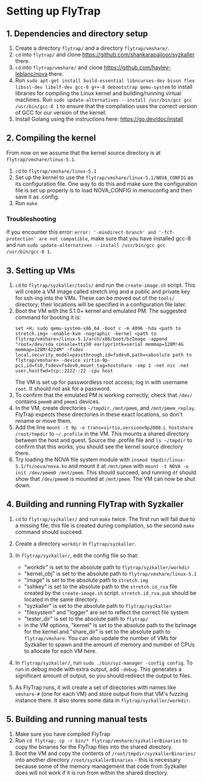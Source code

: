 # Setting up FlyTrap

## 1. Dependencies and directory setup
1. Create a directory `flytrap/` and a directory `flytrap/vmshare/`. 
2. `cd` into `flytrap/` and clone https://github.com/shankarapailoor/syzkaller there. 
3. `cd` into `flytrap/vmshare/` and clone https://github.com/hayley-leblanc/nova there.
4. Run `sudo apt-get install build-essential libncurses-dev bison flex libssl-dev libelf-dev gcc-8 g++-8 debootstrap qemu-system` to install libraries for compiling the Linux kernel and building/running virtual machines. Run `sudo update-alternatives --install /usr/bin/gcc gcc  /usr/bin/gcc-8 1` to ensure that the compilation uses the correct version of GCC for our version of the kernel.
5. Install Golang using the instructions here: https://go.dev/doc/install

## 2. Compiling the kernel
From now on we assume that the kernel source directory is at `flytrap/vmshare/linux-5.1`.
1. `cd` to `flytrap/vmshare/linux-5.1`
2. Set up the kernel to use the `flytrap/vmshare/linux-5.1/NOVA_CONFIG` as its configuration file. One way to do this and make sure the configuration file is set up properly is to load NOVA_CONFIG in menuconfig and then save it as .config. 
3. Run `make`

### Troubleshooting

If you encounter this error: `error: '-mindirect-branch' and '-fcf-protection' are not compatible`, make sure that you have installed gcc-8 and run `sudo update-alternatives --install /usr/bin/gcc gcc  /usr/bin/gcc-8 1`.

## 3. Setting up VMs
1. `cd` to `flytrap/syzkaller/tools/` and run the `create-image.sh` script. This will create a VM image called stretch.img and a public and private key for ssh-ing into the VMs. These can be moved out of the `tools/` directory; their locations will be specified in a configuration file later.
2. Boot the VM with the 5.1.0+ kernel and emulated PM. The suggested command for booting it is:
    ```
    set +H; sudo qemu-system-x86_64 -boot c -m 4096 -hda <path to stretch.img> -enable-kvm -nographic -kernel <path to flytrap/vmshare>/linux-5.1/arch/x86/boot/bzImage -append "root=/dev/sda console=ttyS0 earlyprintk=serial memmap=128M!4G memmap=128M!4224M" -fsdev local,security_model=passthrough,id=fsdev0,path=<absolute path to flytrap/vmshare> -device virtio-9p-pci,id=fs0,fsdev=fsdev0,mount_tag=hostshare -smp 1 -net nic -net user,hostfwd=tcp::2222-:22 -cpu host
    ```
    The VM is set up for passwordless root access; log in with username `root`. It should not ask for a password.
3. To confirm that the emulated PM is working correctly, check that `/dev/` contains `pmem0` and `pmem1` devices. 
4. In the VM, create directories `~/tmpdir`, `/mnt/pmem`, and `/mnt/pmem_replay`. FlyTrap expects these directories in these exact locations, so don't rename or move them. 
5. Add the line `mount -t 9p -o trans=virtio,version=9p2000.L hostshare /root/tmpdir` to `~/.profile` in the VM. This mounts a shared directory between the host and guest. Source the .profile file and `ls ~/tmpdir` to confirm that this works; you should see the kernel source directory there. 
6. Try loading the NOVA file system module with `insmod tmpdir/linux-5.1/fs/nova/nova.ko` and mount it at `/mnt/pmem` with `mount -t NOVA -o init /dev/pmem0 /mnt/pmem`. This should succeed, and running `df` should show that `/dev/pmem0` is mounted at `/mnt/pmem`. The VM can now be shut down.

## 4. Building and running FlyTrap with Syzkaller
1. `cd` to `flytrap/syzkaller/` and run `make` twice. The first run will fail due to a missing file; this file is created during compilation, so the second `make` command should succeed.
2. Create a directory `workdir` in `flytrap/syzkaller`.
3. In `flytrap/syzkaller/`, edit the config file so that:

    - "workdir" is set to the absolute path to `flytrap/syzkaller/workdir`
    - "kernel_obj" is set to the absolute path to `flytrap/vmshare/linux-5.1`
    - "image" is set to the absolute path to `stretch.img`
    - "sshkey" is set to the absolute path to the `stretch.id_rsa` file created by the `create-image.sh` script. `stretch.id_rsa.pub` should be located in the same directory.
    - "syzkaller" is set to the absolute path to `flytrap/syzkaller`
    - "filesystem" and "logger" are set to reflect the correct file system
    - "tester_dir" is set to the absolute path to `flytrap/`
    - in the VM options, "kernel" is set to the absolute path to the bzImage for the kernel and "share_dir" is set to the absolute path to `flytrap/vmshare`. You can also update the number of VMs for Syzkaller to spawn and the amount of memory and number of CPUs to allocate for each VM here.
4. In `flytrap/syzkaller/`, run `sudo ./bin/syz-manager -config config`. To run in debug mode with extra output, add `-debug`. This generates a significant amount of output, so you should redirect the output to files.
5. As FlyTrap runs, it will create a set of directories with names like `vmshare-#` (one for each VM) and store output from that VM's fuzzing instance there. It also stores some data in `flytrap/syzkaller/workdir`.

## 5. Building and running manual tests

1. Make sure you have compiled FlyTrap
2. Run `cd flytrap; cp -r bin/* flytrap/vmshare/syzkallerBinaries` to copy the binaries for the FlyTrap files into the shared directory. 
3. Boot the VM and copy the contents of `/root/tmpdir/syzkallerBinaries/` into another directory `/root/syzkallerBinaries` - this is necessary because some of the memory management that code from Syzkaller does will not work if it is run from within the shared directory. 
